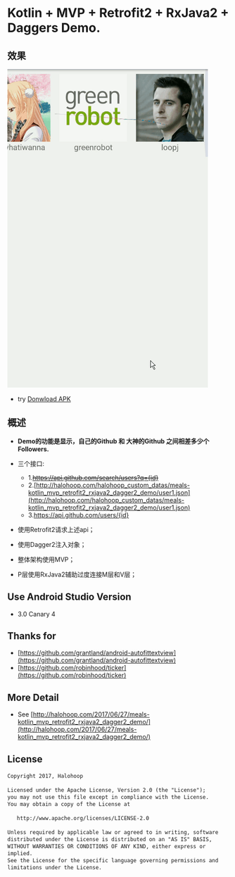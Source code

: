 # Kotlin + MVP + Retrofit2 + RxJava2 + Daggers Demo.

## 效果

![demo0](demo0.gif)

* try
[Donwload APK](http://halohoop.com/halohoop_custom_datas/meals-kotlin_mvp_retrofit2_rxjava2_dagger2_demo/app-release.apk)

## 概述

* **Demo的功能是显示，自己的Github 和 大神的Github 之间相差多少个Followers.**
* 三个接口:
	* 1.~~https://api.github.com/search/users?q={id}~~
	* 2.[http://halohoop.com/halohoop_custom_datas/meals-kotlin_mvp_retrofit2_rxjava2_dagger2_demo/user1.json](http://halohoop.com/halohoop_custom_datas/meals-kotlin_mvp_retrofit2_rxjava2_dagger2_demo/user1.json)
	* 3.https://api.github.com/users/{id}

* 使用Retrofit2请求上述api；
* 使用Dagger2注入对象；
* 整体架构使用MVP；
* P层使用RxJava2辅助过度连接M层和V层；

## Use Android Studio Version
* 3.0 Canary 4

## Thanks for

* [https://github.com/grantland/android-autofittextview](https://github.com/grantland/android-autofittextview)
* [https://github.com/robinhood/ticker](https://github.com/robinhood/ticker)

## More Detail

* See [http://halohoop.com/2017/06/27/meals-kotlin_mvp_retrofit2_rxjava2_dagger2_demo/](http://halohoop.com/2017/06/27/meals-kotlin_mvp_retrofit2_rxjava2_dagger2_demo/)

## License

    Copyright 2017, Halohoop

    Licensed under the Apache License, Version 2.0 (the "License");
    you may not use this file except in compliance with the License.
    You may obtain a copy of the License at

       http://www.apache.org/licenses/LICENSE-2.0

    Unless required by applicable law or agreed to in writing, software
    distributed under the License is distributed on an "AS IS" BASIS,
    WITHOUT WARRANTIES OR CONDITIONS OF ANY KIND, either express or implied.
    See the License for the specific language governing permissions and
    limitations under the License.